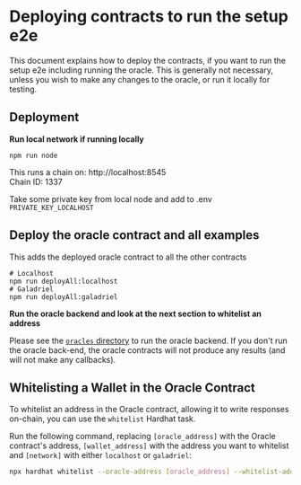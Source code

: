 # Deploying contracts to run the setup e2e

This document explains how to deploy the contracts, if you want to run
the setup e2e including running the oracle. This is generally not necessary,
unless you wish to make any changes to the oracle, or run it locally for testing.

## Deployment


**Run local network if running locally**

```
npm run node
```

This runs a chain on: http://localhost:8545  
Chain ID: 1337

Take some private key from local node and add to .env `PRIVATE_KEY_LOCALHOST`

## Deploy the oracle contract and all examples

This adds the deployed oracle contract to all the other contracts

```
# Localhost
npm run deployAll:localhost
# Galadriel
npm run deployAll:galadriel
```

**Run the oracle backend and look at the next section to whitelist an address**

Please see the [`oracles` directory](/oracles) to run the oracle backend. If you don't run the oracle back-end, the
oracle contracts will not produce any results (and will not make any callbacks).

## Whitelisting a Wallet in the Oracle Contract

To whitelist an address in the Oracle contract, allowing it to write responses on-chain, you can use the `whitelist`
Hardhat task.

Run the following command, replacing `[oracle_address]` with the Oracle contract's address, `[wallet_address]` with
the address you want to whitelist and `[network]` with either `localhost` or `galadriel`:

```bash
npx hardhat whitelist --oracle-address [oracle_address] --whitelist-address [wallet_address] --network [network]
```
